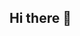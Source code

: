 ## Hi there 👋

<!--
**cbhelp/cbhelp** is a ✨ _special_ ✨ repository because its `README.md` (this file) appears on your GitHub profile.

Here are some ideas to get you started:

- 🔭 I’m currently working on ...
- 🌱 I’m currently learning ...
- 👯 I’m looking to collaborate on ...
- 🤔 I’m looking for help with ...
- 💬 Ask me about ...
- 📫 How to reach me: ...
- 😄 Pronouns: ...
- ⚡ Fun fact: ...
## About Me
< My name is Canon Helpman and I am a sophmare at UNC Chapel Hill! I intend on majoring in CS and minoring in statistics. I am interested in CS because of my experience with COMP 110, an introductory programing course at UNC.>

## Skills

### Classes
< I have taken COMP 110 and am currently enrolled in COMP 210 and COMP 290.>

### Tools and Programming Languages
< Intermediate skills in Python and beginner skills in Java, HTML, CSS, Docker, and Git. >
-->
